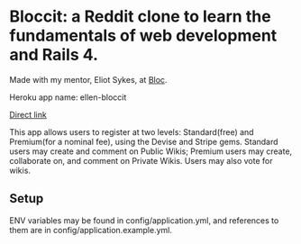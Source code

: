 # Bloccit: a Reddit clone to learn the fundamentals of web development and Rails 4.

Made with my mentor, Eliot Sykes, at [Bloc](http://bloc.io).

Heroku app name: ellen-bloccit

[Direct link](http://ellen-bloccit.herokuapp.com)

This app allows users to register at two levels: Standard(free) and Premium(for a nominal fee), using the Devise and Stripe gems. Standard users may create and comment on Public Wikis; Premium users may create, collaborate on, and comment on Private Wikis. Users may also vote for wikis.

## Setup

ENV variables may be found in config/application.yml, and references to them are in config/application.example.yml.

